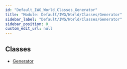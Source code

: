 ```yaml
---
id: "Default_IWG_World_Classes_Generator"
title: "Module: Default/IWG/World/Classes/Generator"
sidebar_label: "Default/IWG/World/Classes/Generator"
sidebar_position: 0
custom_edit_url: null
---
```


## Classes

- [Generator](../classes/Default_IWG_World_Classes_Generator.Generator.md)
